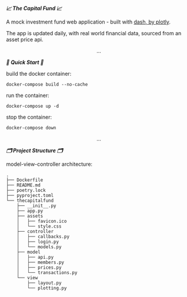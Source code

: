 _**📈 The Capital Fund 📈**_

A mock investment fund web application - built with <a href="https://dash.plotly.com/">dash, by plotly</a>.

The app is updated daily, with real world financial data, sourced from an asset price api.

$$. . .$$

_**🚀 Quick Start 🚀**_

build the docker container:
```
docker-compose build --no-cache
```

run the container:
```
docker-compose up -d
```

stop the container:
```
docker-compose down
```

$$. . .$$

_**🗂 Project Structure 🗂**_

model-view-controller architecture:
```
.
├── Dockerfile
├── README.md
├── poetry.lock
├── pyproject.toml
└── thecapitalfund
    ├── __init__.py
    ├── app.py
    ├── assets
    │   ├── favicon.ico
    │   └── style.css
    ├── controller
    │   ├── callbacks.py
    │   ├── login.py
    │   └── models.py
    ├── model
    │   ├── api.py
    │   ├── members.py
    │   ├── prices.py
    │   └── transactions.py
    └── view
        ├── layout.py
        └── plotting.py
```
 